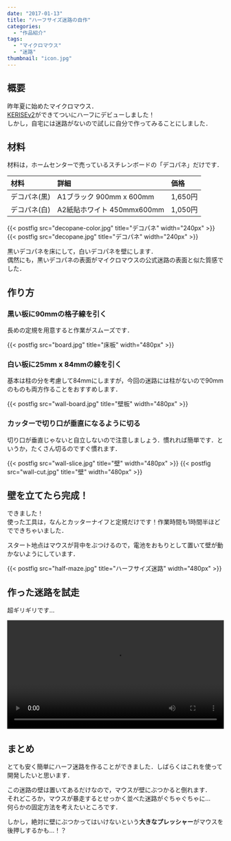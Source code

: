 ```yaml
---
date: "2017-01-13"
title: "ハーフサイズ迷路の自作"
categories:
  - "作品紹介"
tags:
  - "マイクロマウス"
  - "迷路"
thumbnail: "icon.jpg"
---
```


## 概要

昨年夏に始めたマイクロマウス．  
[KERISEv2](/tags/kerisev2)ができてついにハーフにデビューしました！  
しかし，自宅には迷路がないので試しに自分で作ってみることにしました．

<!--more-->

## 材料

材料は，ホームセンターで売っているスチレンボードの「デコパネ」だけです．

|材料|詳細|価格|
|:--|:--|:--|
|デコパネ(黒)|A1ブラック 900mm x 600mm|1,650円|
|デコパネ(白)|A2紙貼ホワイト 450mmx600mm|1,050円|

{{< postfig src="decopane-color.jpg" title="デコパネ" width="240px" >}}
{{< postfig src="decopane.jpg" title="デコパネ" width="240px" >}}

黒いデコパネを床にして，白いデコパネを壁にします．  
偶然にも，黒いデコパネの表面がマイクロマウスの公式迷路の表面と似た質感でした．

## 作り方

### 黒い板に90mmの格子線を引く

長めの定規を用意すると作業がスムーズです．

{{< postfig src="board.jpg" title="床板" width="480px" >}}

### 白い板に25mm x 84mmの線を引く

基本は柱の分を考慮して84mmにしますが，今回の迷路には柱がないので90mmのものも両方作ることをおすすめします．

{{< postfig src="wall-board.jpg" title="壁板" width="480px" >}}

### カッターで切り口が垂直になるように切る

切り口が垂直じゃないと自立しないので注意しましょう．慣れれば簡単です．というか，たくさん切るのですぐ慣れます．

{{< postfig src="wall-slice.jpg" title="壁" width="480px" >}}
{{< postfig src="wall-cut.jpg" title="壁" width="480px" >}}

## 壁を立てたら完成！

できました！  
使った工具は，なんとカッターナイフと定規だけです！作業時間も1時間半ほどでできちゃいました．

スタート地点はマウスが背中をぶつけるので，電池をおもりとして置いて壁が動かないようにしています．

{{< postfig src="half-maze.jpg" title="ハーフサイズ迷路" width="480px" >}}

## 作った迷路を試走

超ギリギリです...

<div class="video"><video src="mouse.mp4" width="100%" controls loop preload="metadata"></video></div>
<!--
<div class="video"><iframe width="90%" height="360" src="https://www.youtube.com/embed/GzYtAqqqN-g" frameborder="0" allowfullscreen></iframe></div>
-->

## まとめ

とても安く簡単にハーフ迷路を作ることができました．しばらくはこれを使って開発したいと思います．

この迷路の壁は置いてあるだけなので，マウスが壁にぶつかると倒れます．  
それどころか，マウスが暴走するとせっかく並べた迷路がぐちゃぐちゃに...  
何らかの固定方法を考えたいところです．

しかし，絶対に壁にぶつかってはいけないという**大きなプレッシャー**がマウスを後押しするかも...！？


